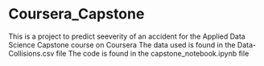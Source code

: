 # Coursera_Capstone
This is a project to predict seeverity of an accident for the Applied Data Science Capstone course on Coursera
The data used is found in the Data-Collisions.csv file
The code is found in the capstone_notebook.ipynb file
